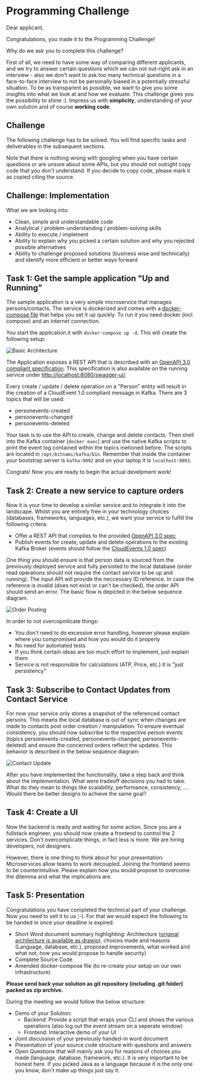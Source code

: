 # Programming Challenge

Dear applicant,

Congratulations, you made it to the Programming Challenge!

Why do we ask you to complete this challenge?

First of all, we need to have some way of comparing different applicants, and we try to answer certain questions which we can not out-right ask in an interview - also we don't want to ask too many technical questions in a face-to-face interview to not be personally biased in a potentially stressful situation. To be as transparent as possible, we want to give you some insights into what we look at and how we evaluate. This challenge gives you the possibility to shine :). Impress us with **simplicity**, understanding of your own solution and of course **working code**.

## Challenge

The following challenge has to be solved. You will find specific tasks and deliverables in the subsequent sections.

Note that there is nothing wrong with googling when you have certain questions or are unsure about some APIs, but you should not outright copy code that you don't understand. If you decide to copy code, please mark it as copied citing the source.

## Challenge: Implementation

What we are looking into:

- Clean, simple and understandable code 
- Analytical / problem-understanding / problem-solving skills
- Ability to execute / implement 
- Ability to explain why you picked a certain solution and why you rejected possible alternatives
- Ability to challenge proposed solutions (business wise and technically) and identify more efficient or better ways forward



## Task 1: Get the sample application "Up and Running"

The sample application is a very simple microservice that manages persons/contacts. The service is dockerized and comes with a [docker-compose file](docker-compose.yaml) that helps you set it up quickly. To run it you need docker (incl. compose) and an internet connection. 

You start the application it with `docker-compose up -d`. This will create the following setup:

![Basic Architecture](assets/basic-deployment.svg)

The Application exposes a REST API that is described with an [OpenAPI 3.0 compliant specification](assets/contact_service_openapi.yaml). This specification is also available on the running service under [http://localhost:8080/swagger-ui/](http://localhost:8080/swagger-ui/).

Every create / update / delete operation on a "Person" entity will result in the creation of a CloudEvent 1.0 compliant message in Kafka. There are 3 topics that will be used:

* personevents-created
* personevents-changed
* personevents-deleted

Your task is to use the API to create, change and delete contacts. Then shell into the Kafka container (`docker exec`) and use the native Kafka scripts to print the event log contained within the topics metioned before. The scripts are located in `/opt/bitnami/kafka/bin`. Remember that inside the container your bootstrap server is `kafka:9092` and on your laptop it is `localhost:9093`.

Congrats! Now you are ready to begin the actual develpment work!


## Task 2: Create a new service to capture orders

Now it is your time to develop a similar service and to integrate it into the landscape. Whilst you are entirely free in your technology choices (databases, frameworks, languages, etc.), we want your service to fulfill the following critera:

* Offer a REST API that complies to the provided [OpenAPI 3.0 spec](assets/order_service_openapi.yaml)
* Publish events for create, update and delete operations to the existing Kafka Broker (events should follow the [CloudEvents 1.0 spec](https://github.com/cloudevents/spec/blob/v1.0.1/json-format.md))

One thing you should ensure is that person data is sourced from the previously deployed service and fully persisted to the local database (order read operations should not require the contact service to be up and running). The input API will provide the neccessary ID reference. In case the reference is invalid (does not exist or can't be checked), the order API should send an error. The basic flow is depicted in the below sequence diagram.

![Order Posting](assets/order-post.svg)

In order to not overcopmlicate things:
 * You don't need to do excessive error handling, however please explain where you compromised and how you would do it properly
 * No need for automated tests
 * If you think certain ideas are too much effort to implement, just explain them 
 * Service is not responsible for calculations (ATP, Price, etc.) it is "just persistency"


## Task 3: Subscribe to Contact Updates from Contact Service

For now your service only stores a snapshot of the referenced contact persons. This means the local database is out of sync when changes are made to contacts post order creation / manipulation. To ensure eventual consistency, you should now subscribe to the respective person events (topics personevents-created, personevents-changed, personevents-deleted) and ensure the concerned orders reflect the updates. This behavior is described in the below sequence diagram:

![Contact Update](assets/contact-event.svg)

After you have implemented the functionality, take a step back and think about the implementation. What were tradeoff decisions you had to take. What do they mean to things like scalability, performance, consistency, .... Would there be better designs to achieve the same goal?


## Task 4: Create a UI

Now the backend is ready and waiting for some action. Since you are a fullstack engineer, you should now create a frontend to control the 2 services. Don't overcomplicate things, in fact less is more. We are hiring developers, not designers. 

However, there is one thing to think about for your presentation: Microservices allow teams to work decoupled. Joining the frontend seems to be counterintuitive. Please explain how you would propose to overcome the dilemma and what the implications are.


## Task 5: Presentation

Congratulations you have completed the technical part of your challenge. Now you need to sell it to us ;-). For that we would expect the following to be handed in once your deadline is expired:

* Short Word document summary highlighting: Architecture ([original architecture is available as drawio](assets/Architecture.drawio)), choices made and reasons (Language, database, etc.), proposed improvements, what worked and what not, how you would propose to handle security)
* Complete Source Code 
* Amended docker-compose file (to re-create your setup on our own infrastructure)

**Please send back your solution as git repository (including .git folder) packed as zip archive.**

During the meeting we would follow the below structure:

* Demo of your Solution:
  * Backend: Provide a script that wraps your CLI and shows the various operations (also log out the event stream on a seperate window)
  * Frontend: Interactive demo of your UI
* Joint discussion of your previously handed-in word document
* Presentation of your source code structure with questions and answers
* Open Questions that will mainly ask you for reasons of choices you made (language, database, framework, etc.). It is very important to be honest here. If you picked Java as a language because it is the only one you know, don't make up things just say it. 

